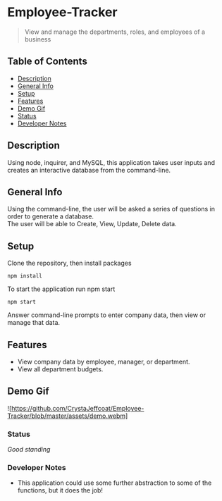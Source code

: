 # Employee-Tracker
> View and manage the departments, roles, and employees of a business 

## Table of Contents
* [Description](#Description)
* [General Info](#General-Info)
* [Setup](#Setup)
* [Features](#Features)
* [Demo Gif](#Demo-Gif)
* [Status](#Status)
* [Developer Notes](#Developer-Notes)

## Description 
Using node, inquirer, and MySQL, this application takes user inputs and creates an interactive database from the command-line.

## General Info 
Using the command-line, the user will be asked a series of questions in order to generate a database.  
The user will be able to Create, View, Update, Delete data. 

## Setup
Clone the repository, then install packages
```
npm install
```
To start the application run npm start
```
npm start
```
  
Answer command-line prompts to enter company data, then view or manage that data.

## Features
* View company data by employee, manager, or department. 
* View all department budgets.

## Demo Gif
![https://github.com/CrystaJeffcoat/Employee-Tracker/blob/master/assets/demo.webm]

### Status
_Good standing_

### Developer Notes
- This application could use some further abstraction to some of the functions, but it does the job!

